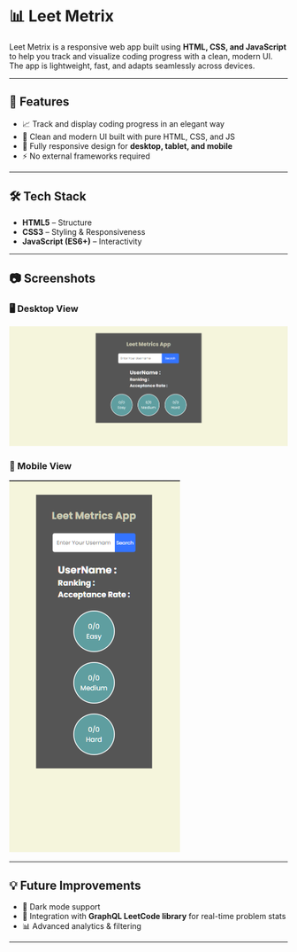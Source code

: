 # 📊 Leet Metrix

Leet Metrix is a responsive web app built using **HTML, CSS, and JavaScript** to help you track and visualize coding progress with a clean, modern UI.  
The app is lightweight, fast, and adapts seamlessly across devices.

---

## 🚀 Features
- 📈 Track and display coding progress in an elegant way  
- 🎨 Clean and modern UI built with pure HTML, CSS, and JS  
- 📱 Fully responsive design for **desktop, tablet, and mobile**  
- ⚡ No external frameworks required  

---

## 🛠️ Tech Stack
- **HTML5** – Structure  
- **CSS3** – Styling & Responsiveness  
- **JavaScript (ES6+)** – Interactivity  

---

## 📷 Screenshots  

### 🖥️ Desktop View  
![Desktop Screenshot](images/desktop1.png)  

### 📱 Mobile View  
![Mobile Screenshot](images/mobile1.png)  

---

## 💡 Future Improvements
- 🌙 Dark mode support  
- 🔗 Integration with **GraphQL LeetCode library** for real-time problem stats  
- 📊 Advanced analytics & filtering  

---
